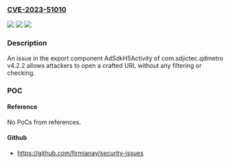 ### [CVE-2023-51010](https://cve.mitre.org/cgi-bin/cvename.cgi?name=CVE-2023-51010)
![](https://img.shields.io/static/v1?label=Product&message=n%2Fa&color=blue)
![](https://img.shields.io/static/v1?label=Version&message=n%2Fa&color=blue)
![](https://img.shields.io/static/v1?label=Vulnerability&message=n%2Fa&color=brighgreen)

### Description

An issue in the export component AdSdkH5Activity of com.sdjictec.qdmetro v4.2.2 allows attackers to open a crafted URL without any filtering or checking.

### POC

#### Reference
No PoCs from references.

#### Github
- https://github.com/firmianay/security-issues


